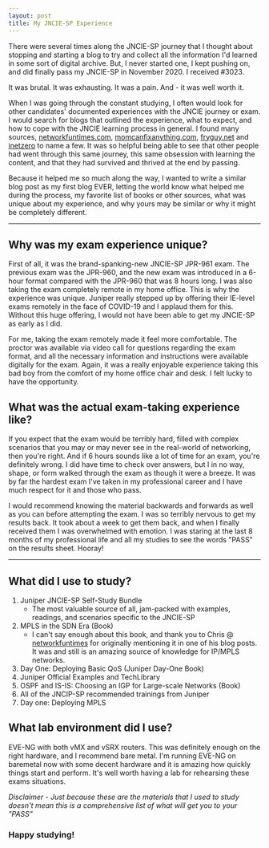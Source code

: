 ```yaml
---
layout: post
title: My JNCIE-SP Experience
---
```


There were several times along the JNCIE-SP journey that I thought about stopping and starting a blog to try and collect all the information I'd learned in some sort of digital archive. But, I never started one, I kept pushing on, and did finally pass my JNCIE-SP in November 2020. I received #3023. 

It was brutal. It was exhausting. It was a pain. And - it was well worth it. 

When I was going through the constant studying, I often would look for other candidates' documented experiences with the JNCIE journey or exam. I would search for blogs that outlined the experience, what to expect, and how to cope with the JNCIE learning process in general. I found many sources, [networkfuntimes.com](https://networkfuntimes.com), [momcanfixanything.com](https://momcanfixanything.com), [fryguy.net](https://fryguy.net) and [inetzero](https://inetzero.com) to name a few. It was so helpful being able to see that other people had went through this same journey, this same obsession with learning the content, and that they had survived and thrived at the end by passing. 

Because it helped me so much along the way, I wanted to write a similar blog post as my first blog EVER, letting the world know what helped me during the process, my favorite list of books or other sources, what was unique about my experience, and why yours may be similar or why it might be completely different. 

--- 

## Why was my exam experience unique? 

First of all, it was the brand-spanking-new JNCIE-SP JPR-961 exam. The previous exam was the JPR-960, and the new exam was introduced in a 6-hour format compared with the JPR-960 that was 8 hours long. I was also taking the exam completely remote in my home office. This is why the experience was unique. Juniper really stepped up by offering their IE-level exams remotely in the face of COVID-19 and I applaud them for this. Without this huge offering, I would not have been able to get my JNCIE-SP as early as I did. 

For me, taking the exam remotely made it feel more comfortable. The proctor was available via video call for questions regarding the exam format, and all the necessary information and instructions were available digitally for the exam. Again, it was a really enjoyable experience taking this bad boy from the comfort of my home office chair and desk. I felt lucky to have the opportunity. 

## What was the actual exam-taking experience like? 

If you expect that the exam would be terribly hard, filled with complex scenarios that you may or may never see in the real-world of networking, then you're right. And if 6 hours sounds like a lot of time for an exam, you're definitely wrong. I did have time to check over answers, but I in no way, shape, or form walked through the exam as though it were a breeze. It was by far the hardest exam I've taken in my professional career and I have much respect for it and those who pass. 

I would recommend knowing the material backwards and forwards as well as you can before attempting the exam. I was so terribly nervous to get my results back. It took about a week to get them back, and when I finally received them I was overwhelmed with emotion. I was staring at the last 8 months of my professional life and all my studies to see the words "PASS" on the results sheet. Hooray! 

---

## What did I use to study? 

1. Juniper JNCIE-SP Self-Study Bundle 
	* The most valuable source of all, jam-packed with examples, readings, and scenarios specific to the JNCIE-SP
2. MPLS in the SDN Era (Book) 
	* I can't say enough about this book, and thank you to Chris @ [networkfuntimes](networkfuntimes.com) for originally mentioning it in one of his blog posts. It was and still is an amazing source of knowledge for IP/MPLS networks. 
3. Day One: Deploying Basic QoS (Juniper Day-One Book)
4. Juniper Official Examples and TechLibrary
5. OSPF and IS-IS: Choosing an IGP for Large-scale Networks (Book)
6. All of the JNCIP-SP recommended trainings from Juniper
7. Day one: Deploying MPLS 

## What lab environment did I use? 
EVE-NG with both vMX and vSRX routers. This was definitely enough on the right hardware, and I recommend bare metal. I'm running EVE-NG on baremetal now with some decent hardware and it is amazing how quickly things start and perform. It's well worth having a lab for rehearsing these exams situations.

*Disclaimer - Just because these are the materials that I used to study doesn't mean this is a comprehensive list of what will get you to your "PASS"*

### Happy studying! 

